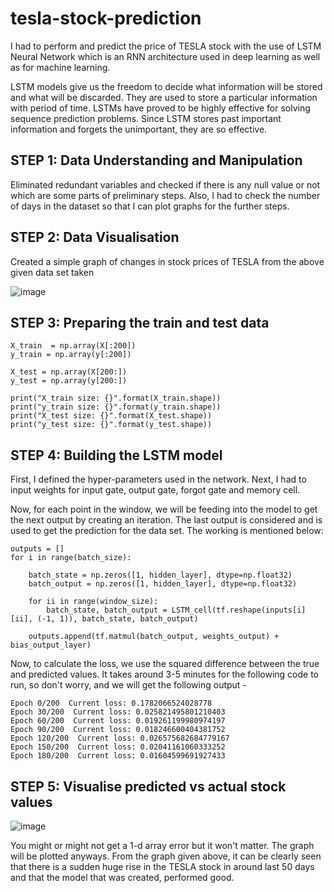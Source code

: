 # tesla-stock-prediction

I had to perform and predict the price of TESLA stock with the use of LSTM Neural Network which is an RNN architecture used in deep learning as well as for machine learning.

LSTM models give us the freedom to decide what information will be stored and what will be discarded. They are used to store a particular information with period of time.
LSTMs have proved to be highly effective for solving sequence prediction problems.
Since LSTM stores past important information and forgets the unimportant, they are so effective.

## STEP 1: Data Understanding and Manipulation

Eliminated redundant variables and checked if there is any null value or not which are some parts of preliminary steps. Also, I had to check the number of days in the dataset so that I can plot graphs for the further steps. 

## STEP 2: Data Visualisation

Created a simple graph of changes in stock prices of TESLA from the above given data set taken

![image](https://github.com/user-attachments/assets/0eefa496-493b-460e-a14e-61b7c0979fa1)

## STEP 3: Preparing the train and test data

```
X_train  = np.array(X[:200])
y_train = np.array(y[:200])

X_test = np.array(X[200:])
y_test = np.array(y[200:])

print("X_train size: {}".format(X_train.shape))
print("y_train size: {}".format(y_train.shape))
print("X_test size: {}".format(X_test.shape))
print("y_test size: {}".format(y_test.shape))
```

## STEP 4: Building the LSTM model

First, I defined the hyper-parameters used in the network. Next, I had to input weights for input gate, output gate, forgot gate and memory cell. 

Now, for each point in the window, we will be feeding into the model to get the next output by creating an iteration. The last output is considered and is used to get the prediction for the data set. The working is mentioned below:

```
outputs = []
for i in range(batch_size): 
    
    batch_state = np.zeros([1, hidden_layer], dtype=np.float32) 
    batch_output = np.zeros([1, hidden_layer], dtype=np.float32)
    
    for ii in range(window_size):
        batch_state, batch_output = LSTM_cell(tf.reshape(inputs[i][ii], (-1, 1)), batch_state, batch_output)
  
    outputs.append(tf.matmul(batch_output, weights_output) + bias_output_layer)
```

Now, to calculate the loss, we use the squared difference between the true and predicted values. It takes around 3-5 minutes for the following code to run, so don't worry, and we will get the following output - 

```
Epoch 0/200  Current loss: 0.1782066524028778
Epoch 30/200  Current loss: 0.025821495801210403
Epoch 60/200  Current loss: 0.019261199980974197
Epoch 90/200  Current loss: 0.018246600404381752
Epoch 120/200  Current loss: 0.026575682684779167
Epoch 150/200  Current loss: 0.02041161060333252
Epoch 180/200  Current loss: 0.01604599691927433
```

## STEP 5: Visualise predicted vs actual stock values

![image](https://github.com/user-attachments/assets/9a9c68fb-5840-4c53-bec1-dad508788c25)

You might or might not get a 1-d array error but it won't matter. The graph will be plotted anyways.
From the graph given above, it can be clearly seen that there is a sudden huge rise in the TESLA stock in around last 50 days and that the model that was created, performed good.



